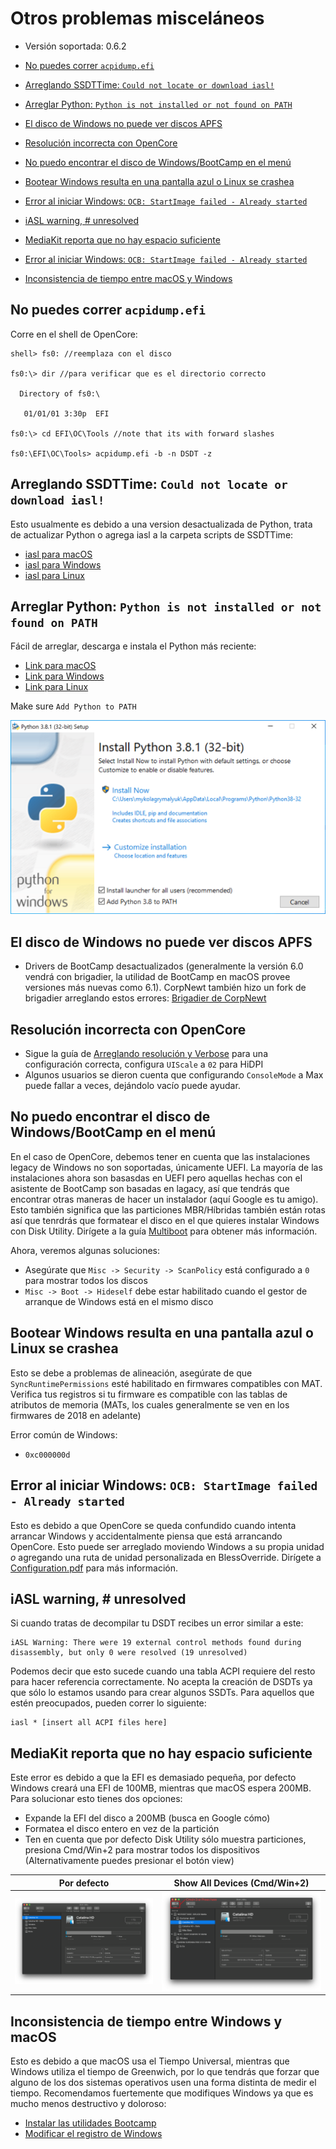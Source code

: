 # Otros problemas misceláneos

* Versión soportada: 0.6.2

* [No puedes correr `acpidump.efi`](#no-puedes-correr-acpidumpefi)
* [Arreglando SSDTTime: `Could not locate or download iasl!`](#arreglando-ssdttime-could-not-locate-or-download-iasl)
* [Arreglar Python: `Python is not installed or not found on PATH`](#arreglar-python-python-is-not-installed-or-not-found-on-path)
* [El disco de Windows no puede ver discos APFS](#el-disco-de-windows-no-puede-ver-discos-apfs)
* [Resolución incorrecta con OpenCore](#resolución-incorrecta-con-opencore)
* [No puedo encontrar el disco de Windows/BootCamp en el menú](#no-puedo-encontrar-el-disco-de-windowsbootcamp-en-el-menú)
* [Bootear Windows resulta en una pantalla azul o Linux se crashea](#bootear-windows-resulta-en-una-pantalla-azul-o-linux-se-crashea)
* [Error al iniciar Windows: `OCB: StartImage failed - Already started`](#error-al-iniciar-windows-ocb-startimage-failed---already-started)
* [iASL warning, # unresolved](#iasl-warning--unresolved)
* [MediaKit reporta que no hay espacio suficiente](#mediakit-reports-not-enough-space)
* [Error al iniciar Windows: `OCB: StartImage failed - Already started`](#error-al-iniciar-windows-ocb-startimage-failed---already-started)
* [Inconsistencia de tiempo entre macOS y Windows](#inconsistencia-de-tiempo-entre-macos-y-windows)

## No puedes correr `acpidump.efi`

Corre en el shell de OpenCore:

```
shell> fs0: //reemplaza con el disco

fs0:\> dir //para verificar que es el directorio correcto

  Directory of fs0:\

   01/01/01 3:30p  EFI

fs0:\> cd EFI\OC\Tools //note that its with forward slashes

fs0:\EFI\OC\Tools> acpidump.efi -b -n DSDT -z
```

## Arreglando SSDTTime: `Could not locate or download iasl!`

Esto usualmente es debido a una version desactualizada de Python, trata de actualizar Python o agrega iasl a la carpeta scripts de SSDTTime:

* [iasl para macOS](https://bitbucket.org/RehabMan/acpica/downloads/iasl.zip)
* [iasl para Windows](https://acpica.org/downloads/binary-tools)
* [iasl para Linux](http://amdosx.kellynet.nl/iasl.zip)

## Arreglar Python: `Python is not installed or not found on PATH`

Fácil de arreglar, descarga e instala el Python más reciente:

* [Link para macOS](https://www.python.org/downloads/macos)
* [Link para Windows](https://www.python.org/downloads/windows/)
* [Link para Linux](https://www.python.org/downloads/source/)

Make sure `Add Python to PATH`

![](../../images/troubleshooting/troubleshooting-md/python-path.png)

## El disco de Windows no puede ver discos APFS

* Drivers de BootCamp desactualizados (generalmente la versión 6.0 vendrá con brigadier, la utilidad de BootCamp en macOS provee versiones más nuevas como 6.1). CorpNewt también hizo un fork de brigadier arreglando estos errores: [Brigadier de CorpNewt](https://github.com/corpnewt/brigadier)

## Resolución incorrecta con OpenCore

* Sigue la guía de [Arreglando resolución y Verbose](https://dortania.github.io/OpenCore-Post-Install/cosmetic/verbose.html) para una configuración correcta, configura `UIScale` a `02` para HiDPI
* Algunos usuarios se dieron cuenta que configurando `ConsoleMode` a Max puede fallar a veces, dejándolo vacío puede ayudar.

## No puedo encontrar el disco de Windows/BootCamp en el menú

En el caso de OpenCore, debemos tener en cuenta que las instalaciones legacy de Windows no son soportadas, únicamente UEFI. La mayoría de las instalaciones ahora son basasdas en UEFI pero aquellas hechas con el asistente de BootCamp son basadas en lagacy, así que tendrás que encontrar otras maneras de hacer un instalador (aquí Google es tu amigo). Esto también significa que las particiones MBR/Híbridas también están rotas así que tenrdrás que formatear el disco en el que quieres instalar Windows con Disk Utility. Dirígete a la guía [Multiboot](https://hackintosh-multiboot.gitbook.io/hackintosh-multiboot/) para obtener más información.

Ahora, veremos algunas soluciones:

* Asegúrate que `Misc -> Security -> ScanPolicy` está configurado a `0` para mostrar todos los discos
* `Misc -> Boot -> Hideself` debe estar habilitado cuando el gestor de arranque de Windows está en el mismo disco

## Bootear Windows resulta en una pantalla azul o Linux se crashea

Esto se debe a problemas de alineación, asegúrate de que `SyncRuntimePermissions` esté habilitado en firmwares compatibles con MAT. Verifica tus registros si tu firmware es compatible con las tablas de atributos de memoria (MATs, los cuales generalmente se ven en los firmwares de 2018 en adelante)

Error común de Windows:

* `0xc000000d`

## Error al iniciar Windows: `OCB: StartImage failed - Already started`

Esto es debido a que OpenCore se queda confundido cuando intenta arrancar Windows y accidentalmente piensa que está arrancando OpenCore. Esto puede ser arreglado moviendo Windows a su propia unidad *o* agregando una ruta de unidad personalizada en BlessOverride. Dirígete a [Configuration.pdf](https://github.com/acidanthera/OpenCorePkg/blob/master/Docs/Configuration.pdf) para más información.

## iASL warning, # unresolved

Si cuando tratas de decompilar tu DSDT recibes un error similar a este:

```
iASL Warning: There were 19 external control methods found during disassembly, but only 0 were resolved (19 unresolved)
```

Podemos decir que esto sucede cuando una tabla ACPI requiere del resto para hacer referencia correctamente. No acepta la creación de DSDTs ya que sólo lo estamos usando para crear algunos SSDTs. Para aquellos que estén preocupados, pueden correr lo siguiente:

```
iasl * [insert all ACPI files here]
```

## MediaKit reporta que no hay espacio suficiente

Este error es debido a que la EFI es demasiado pequeña, por defecto Windows creará una EFI de 100MB, mientras que macOS espera 200MB. Para solucionar esto tienes dos opciones:

* Expande la EFI del disco a 200MB (busca en Google cómo)
* Formatea el disco entero en vez de la partición
* Ten en cuenta que por defecto Disk Utility sólo muestra particiones, presiona Cmd/Win+2 para mostrar todos los dispositivos (Alternativamente puedes presionar el botón view)

Por defecto          |  Show All Devices (Cmd/Win+2)
:-------------------------:|:-------------------------:
![](../../images/troubleshooting/troubleshooting-md/Default.png)  |  ![](../../images/troubleshooting/troubleshooting-md/Showalldevices.png)

## Inconsistencia de tiempo entre Windows y macOS

Esto es debido a que macOS usa el Tiempo Universal, mientras que Windows utiliza el tiempo de Greenwich, por lo que tendrás que forzar que alguno de los dos sistemas operativos usen una forma distinta de medir el tiempo. Recomendamos fuertemente que modifiques Windows ya que es mucho menos destructivo y doloroso:

* [Instalar las utilidades Bootcamp](https://inyextciones.github.io/OpenCore-Post-Install/multiboot/bootcamp.html)
* [Modificar el registro de Windows](https://superuser.com/q/494432)
